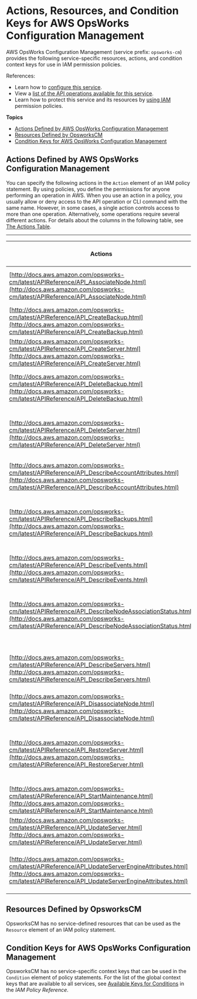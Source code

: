 # Actions, Resources, and Condition Keys for AWS OpsWorks Configuration Management<a name="list_awsopsworksconfigurationmanagement"></a>

AWS OpsWorks Configuration Management \(service prefix: `opsworks-cm`\) provides the following service\-specific resources, actions, and condition context keys for use in IAM permission policies\.

References:
+ Learn how to [configure this service](http://docs.aws.amazon.com/opsworks/latest/userguide/)\.
+ View a [list of the API operations available for this service](http://docs.aws.amazon.com/opsworks-cm/latest/APIReference/)\.
+ Learn how to protect this service and its resources by [using IAM](http://docs.aws.amazon.com/opsworks/latest/userguide/workingsecurity.html) permission policies\.

**Topics**
+ [Actions Defined by AWS OpsWorks Configuration Management](#awsopsworksconfigurationmanagement-actions-as-permissions)
+ [Resources Defined by OpsworksCM](#awsopsworksconfigurationmanagement-resources-for-iam-policies)
+ [Condition Keys for AWS OpsWorks Configuration Management](#awsopsworksconfigurationmanagement-policy-keys)

## Actions Defined by AWS OpsWorks Configuration Management<a name="awsopsworksconfigurationmanagement-actions-as-permissions"></a>

You can specify the following actions in the `Action` element of an IAM policy statement\. By using policies, you define the permissions for anyone performing an operation in AWS\. When you use an action in a policy, you usually allow or deny access to the API operation or CLI command with the same name\. However, in some cases, a single action controls access to more than one operation\. Alternatively, some operations require several different actions\. For details about the columns in the following table, see [The Actions Table](reference_policies_actions-resources-contextkeys.md#actions_table)\.


****  

| Actions | Description | Access Level | Resource Types \(\*required\) | Condition Keys | Dependent Actions | 
| --- | --- | --- | --- | --- | --- | 
| [http://docs.aws.amazon.com/opsworks-cm/latest/APIReference/API_AssociateNode.html](http://docs.aws.amazon.com/opsworks-cm/latest/APIReference/API_AssociateNode.html) | Associate a node to a configuration management server\. | Write |  |  |  | 
| [http://docs.aws.amazon.com/opsworks-cm/latest/APIReference/API_CreateBackup.html](http://docs.aws.amazon.com/opsworks-cm/latest/APIReference/API_CreateBackup.html) | Create a backup for the specified server\. | Write |  |  |  | 
| [http://docs.aws.amazon.com/opsworks-cm/latest/APIReference/API_CreateServer.html](http://docs.aws.amazon.com/opsworks-cm/latest/APIReference/API_CreateServer.html) | Create a new server\. | Write |  |  |  | 
| [http://docs.aws.amazon.com/opsworks-cm/latest/APIReference/API_DeleteBackup.html](http://docs.aws.amazon.com/opsworks-cm/latest/APIReference/API_DeleteBackup.html) | Delete the specified backup and possibly its S3 bucket\. | Write |  |  |  | 
| [http://docs.aws.amazon.com/opsworks-cm/latest/APIReference/API_DeleteServer.html](http://docs.aws.amazon.com/opsworks-cm/latest/APIReference/API_DeleteServer.html) | Deletes the specified server with his corresponding CF stack and possibly the S3 bucket\. | Write |  |  |  | 
| [http://docs.aws.amazon.com/opsworks-cm/latest/APIReference/API_DescribeAccountAttributes.html](http://docs.aws.amazon.com/opsworks-cm/latest/APIReference/API_DescribeAccountAttributes.html) | Describe the service limits for the user's account\. | List |  |  |  | 
| [http://docs.aws.amazon.com/opsworks-cm/latest/APIReference/API_DescribeBackups.html](http://docs.aws.amazon.com/opsworks-cm/latest/APIReference/API_DescribeBackups.html) | Describe a single backup, all backups of a specified server or all backups of the user's account\. | List |  |  |  | 
| [http://docs.aws.amazon.com/opsworks-cm/latest/APIReference/API_DescribeEvents.html](http://docs.aws.amazon.com/opsworks-cm/latest/APIReference/API_DescribeEvents.html) | Describe all events of the specified server\. | List |  |  |  | 
| [http://docs.aws.amazon.com/opsworks-cm/latest/APIReference/API_DescribeNodeAssociationStatus.html](http://docs.aws.amazon.com/opsworks-cm/latest/APIReference/API_DescribeNodeAssociationStatus.html) | Describe the association status for the specified node token and the specified server\. | List |  |  |  | 
| [http://docs.aws.amazon.com/opsworks-cm/latest/APIReference/API_DescribeServers.html](http://docs.aws.amazon.com/opsworks-cm/latest/APIReference/API_DescribeServers.html) | Describes the specified server or all servers of the user's account\. | List |  |  |  | 
| [http://docs.aws.amazon.com/opsworks-cm/latest/APIReference/API_DisassociateNode.html](http://docs.aws.amazon.com/opsworks-cm/latest/APIReference/API_DisassociateNode.html) | Disassociates a specified node from a server\. | Write |  |  |  | 
| [http://docs.aws.amazon.com/opsworks-cm/latest/APIReference/API_RestoreServer.html](http://docs.aws.amazon.com/opsworks-cm/latest/APIReference/API_RestoreServer.html) | Applies a backup to specified server\. Possibly swaps out the ec2\-instance if specified\. | Write |  |  |  | 
| [http://docs.aws.amazon.com/opsworks-cm/latest/APIReference/API_StartMaintenance.html](http://docs.aws.amazon.com/opsworks-cm/latest/APIReference/API_StartMaintenance.html) | Start the server maintenance immediately\. | Write |  |  |  | 
| [http://docs.aws.amazon.com/opsworks-cm/latest/APIReference/API_UpdateServer.html](http://docs.aws.amazon.com/opsworks-cm/latest/APIReference/API_UpdateServer.html) | Update general server settings\. | Write |  |  |  | 
| [http://docs.aws.amazon.com/opsworks-cm/latest/APIReference/API_UpdateServerEngineAttributes.html](http://docs.aws.amazon.com/opsworks-cm/latest/APIReference/API_UpdateServerEngineAttributes.html) | Update server settings specific to the configuration management type\. | Write |  |  |  | 

## Resources Defined by OpsworksCM<a name="awsopsworksconfigurationmanagement-resources-for-iam-policies"></a>

OpsworksCM has no service\-defined resources that can be used as the `Resource` element of an IAM policy statement\.

## Condition Keys for AWS OpsWorks Configuration Management<a name="awsopsworksconfigurationmanagement-policy-keys"></a>

OpsworksCM has no service\-specific context keys that can be used in the `Condition` element of policy statements\. For the list of the global context keys that are available to all services, see [Available Keys for Conditions](http://docs.aws.amazon.com/IAM/latest/UserGuide/reference_policies_condition-keys.html#AvailableKeys) in the *IAM Policy Reference*\.